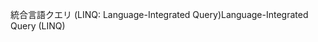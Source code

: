 <span data-ttu-id="74a3b-101">統合言語クエリ (LINQ: Language-Integrated Query)</span><span class="sxs-lookup"><span data-stu-id="74a3b-101">Language-Integrated Query (LINQ)</span></span>
